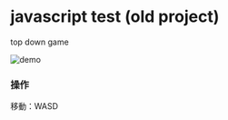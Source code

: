 # javascript test (old project)

top down game

![demo](https://user-images.githubusercontent.com/74394828/134287844-546b1b71-2f64-46a6-8d7c-ea3740eb1eb8.jpg)

### 操作
移動：WASD
